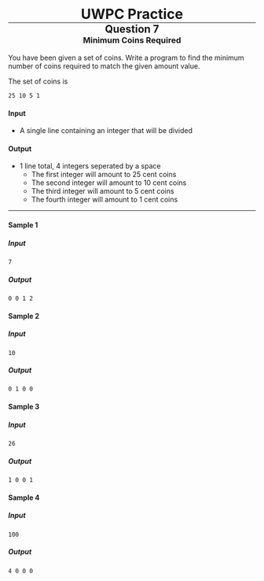 <div align="center" >
    <h1 style="margin:0px"> UWPC Practice </h1>
    <hr style="margin:0px">
    <h2 style="margin:0px"> Question 7 </h2>
    <h3 style="margin:0px"> Minimum Coins Required </h3>
</div>
<br>
You have been given a set of coins. Write a program to find the minimum number of coins required to match the given amount value.

The set of coins is
```
25 10 5 1
```

#### Input
 - A single line containing an integer that will be divided

#### Output
 - 1 line total, 4 integers seperated by a space
   - The first integer will amount to 25 cent coins
   - The second integer will amount to 10 cent coins
   - The third integer will amount to 5 cent coins
   - The fourth integer will amount to 1 cent coins

<hr>

#### Sample 1
##### Input
```
7
```
##### Output
```
0 0 1 2
```

#### Sample 2
##### Input
```
10
```
##### Output
```
0 1 0 0
```

#### Sample 3
##### Input
```
26
```
##### Output
```
1 0 0 1
```

#### Sample 4
##### Input
```
100
```
##### Output
```
4 0 0 0
```